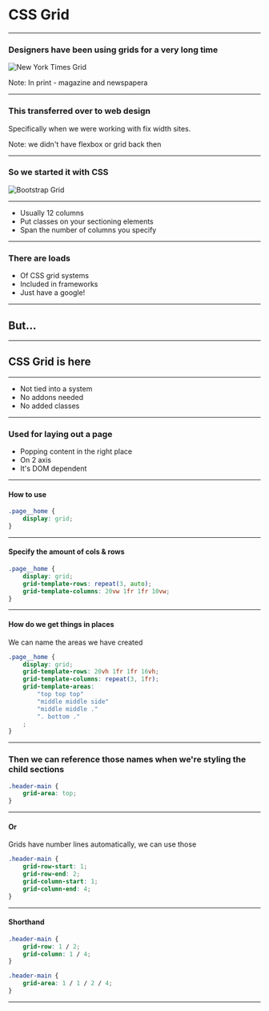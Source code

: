# CSS Grid

---

### Designers have been using grids for a very long time

![New York Times Grid](day07/01CSSgrid/newsGrid.png)

Note: In print - magazine and newspapera

---

### This transferred over to web design

Specifically when we were working with fix width sites.

Note: we didn't have flexbox or grid back then

---

### So we started it with CSS

![Bootstrap Grid](day07/01CSSgrid/bootGrid.png)

---

- Usually 12 columns
- Put classes on your sectioning elements
- Span the number of columns you specify

---

### There are loads

- Of CSS grid systems
- Included in frameworks
- Just have a google!

---

## But...

---

## CSS Grid is here

---

- Not tied into a system
- No addons needed
- No added classes

---

### Used for laying out a page

- Popping content in the right place
- On 2 axis
- It's DOM dependent

---

#### How to use

```css
.page__home {
	display: grid;
}
```

---

#### Specify the amount of cols & rows

```css
.page__home {
	display: grid;
	grid-template-rows: repeat(3, auto);
	grid-template-columns: 20vw 1fr 1fr 10vw;
}
```

---

#### How do we get things in places

We can name the areas we have created

```css
.page__home {
	display: grid;
	grid-template-rows: 20vh 1fr 1fr 16vh;
	grid-template-columns: repeat(3, 1fr);
	grid-template-areas:
		"top top top"
		"middle middle side"
		"middle middle ."
		". bottom ."
	;
}
```

---

### Then we can reference those names when we're styling the child sections

```css
.header-main {
	grid-area: top;
}
```

---

#### Or

Grids have number lines automatically, we can use those

```css
.header-main {
	grid-row-start: 1;
	grid-row-end: 2;
	grid-column-start: 1;
	grid-column-end: 4;
}
```

---

#### Shorthand

```css
.header-main {
	grid-row: 1 / 2;
	grid-column: 1 / 4;
}
```

```css
.header-main {
	grid-area: 1 / 1 / 2 / 4;
}
```

---

